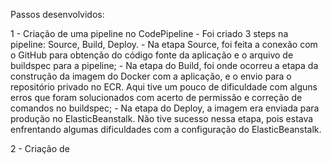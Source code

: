 Passos desenvolvidos:

1 - Criação de uma pipeline no CodePipeline
    - Foi criado 3 steps na pipeline: Source, Build, Deploy.
        - Na etapa Source, foi feita a conexão com o GitHub para obtenção do código fonte da aplicação e o arquivo de buildspec para a pipeline;
        - Na etapa do Build, foi onde ocorreu a etapa da construção da imagem do Docker com a aplicação, e o envio para o repositório privado no ECR. Aqui tive um pouco de dificuldade com alguns erros que foram solucionados com acerto de permissão e correção de comandos no buildspec;
        - Na etapa do Deploy, a imagem era enviada para produção no ElasticBeanstalk. Não tive sucesso nessa etapa, pois estava enfrentando algumas dificuldades com a configuração do ElasticBeanstalk.

2 - Criação de